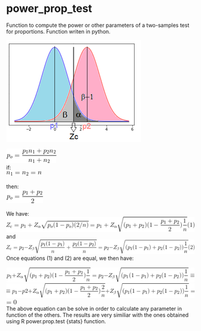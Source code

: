 # power_prop_test
Function to compute the power or other parameters of a two-samples test for proportions. Function writen in python.

![](images/untitled2.png)

![](images/CodeCogsEqn1.gif)
<br>
if:
<br>
![](images/CodeCogsEqn2.gif)
<br>
<br>
then:
<br>
![](images/CodeCogsEqn3.gif)
<br>
<br>
We have:
<br>
![](images/CodeCogsEqn4.gif)
<br>
and
<br>
![](images/CodeCogsEqn5.gif)
<br>
Once equations (1) and (2) are equal, we then have:
<br>
<br>
![](images/CodeCogsEqn6.gif)
<br>
![](images/CodeCogsEqn7.gif)
<br>
![](images/CodeCogsEqn8.gif)
<br>
The above equation can be solve in order to calculate any parameter in function of the others.
The results are very similiar with the ones obtained using R power.prop.test {stats} function.
